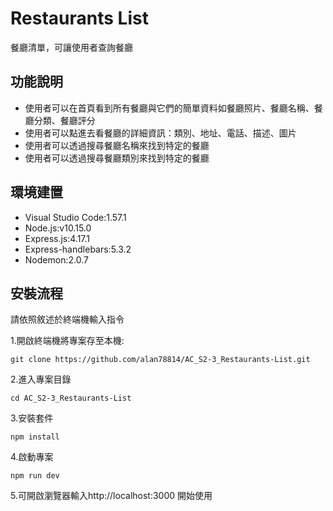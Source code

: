 # Restaurants List
餐廳清單，可讓使用者查詢餐廳

## 功能說明
- 使用者可以在首頁看到所有餐廳與它們的簡單資料如餐廳照片、餐廳名稱、餐廳分類、餐廳評分
- 使用者可以點進去看餐廳的詳細資訊：類別、地址、電話、描述、圖片
- 使用者可以透過搜尋餐廳名稱來找到特定的餐廳
- 使用者可以透過搜尋餐廳類別來找到特定的餐廳

## 環境建置
- Visual Studio Code:1.57.1
- Node.js:v10.15.0
- Express.js:4.17.1
- Express-handlebars:5.3.2
- Nodemon:2.0.7

## 安裝流程
請依照敘述於終端機輸入指令

1.開啟終端機將專案存至本機:
```
git clone https://github.com/alan78814/AC_S2-3_Restaurants-List.git
```
2.進入專案目錄
```
cd AC_S2-3_Restaurants-List
```
3.安裝套件
```
npm install
```
4.啟動專案
```
npm run dev
```
5.可開啟瀏覽器輸入http://localhost:3000 開始使用